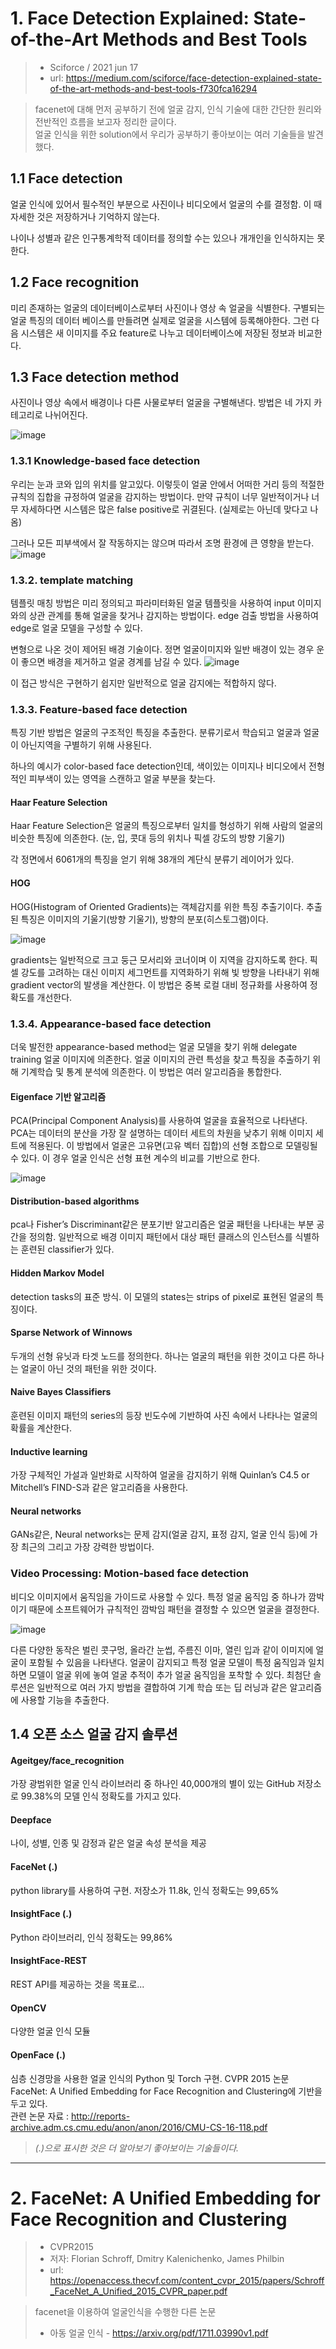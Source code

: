 # 1. Face Detection Explained: State-of-the-Art Methods and Best Tools
> * Sciforce / 2021 jun 17
> * url: https://medium.com/sciforce/face-detection-explained-state-of-the-art-methods-and-best-tools-f730fca16294

> facenet에 대해 먼저 공부하기 전에 얼굴 감지, 인식 기술에 대한 간단한 원리와 전반적인 흐름을 보고자 정리한 글이다.    
> 얼굴 인식을 위한 solution에서 우리가 공부하기 좋아보이는 여러 기술들을 발견했다.

## 1.1 Face detection
얼굴 인식에 있어서 필수적인 부분으로 사진이나 비디오에서 얼굴의 수를 결정함. 이 때 자세한 것은 저장하거나 기억하지 않는다. 

나이나 성별과 같은 인구통계학적 데이터를 정의할 수는 있으나 개개인을 인식하지는 못한다.
## 1.2 Face recognition
미리 존재하는 얼굴의 데이터베이스로부터 사진이나 영상 속 얼굴을 식별한다. 구별되는 얼굴 특징의 데이터 베이스를 만들려면 실제로 얼굴을 시스템에 등록해야한다. 그런 다음 시스템은 새 이미지를 주요 feature로 나누고 데이터베이스에 저장된 정보과 비교한다.

## 1.3 Face detection method
사진이나 영상 속에서 배경이나 다른 사물로부터 얼굴을 구별해낸다.
방법은 네 가지 카테고리로 나뉘어진다.

![image](https://user-images.githubusercontent.com/67731178/126887127-e838c408-3650-4b0e-a1db-4be801455db6.png)


### 1.3.1 Knowledge-based face detection
우리는 눈과 코와 입의 위치를 알고있다. 이렇듯이 얼굴 안에서 어떠한 거리 등의 적절한 규칙의 집합을 규정하여 얼굴을 감지하는 방법이다. 
만약 규칙이 너무 일반적이거나 너무 자세하다면 시스템은 많은 false positive로 귀결된다. (실제로는 아닌데 맞다고 나옴)

그러나 모든 피부색에서 잘 작동하지는 않으며 따라서 조명 환경에 큰 영향을 받는다. 
![image](https://user-images.githubusercontent.com/67731178/126885576-707c3d45-968c-445f-9e4c-a18c67964f1a.png)

### 1.3.2. template matching
템플릿 매칭 방법은 미리 정의되고 파라미터화된 얼굴 템플릿을 사용하여 input 이미지와의 상관 관계를 통해 얼굴을 찾거나 감지하는 방법이다.
edge 검출 방법을 사용하여 edge로 얼굴 모델을 구성할 수 있다.

변형으로 나온 것이 제어된 배경 기술이다. 정면 얼굴이미지와 일반 배경이 있는 경우 운이 좋으면 배경을 제거하고 얼굴 경계를 남길 수 있다.
![image](https://user-images.githubusercontent.com/67731178/126885674-6d2fe54b-0874-4f88-aad8-51537ca3f1f9.png)

이 접근 방식은 구현하기 쉽지만 일반적으로 얼굴 감지에는 적합하지 않다.

### 1.3.3. Feature-based face detection
특징 기반 방법은 얼굴의 구조적인 특징을 추출한다. 분류기로서 학습되고 얼굴과 얼굴이 아닌지역을 구별하기 위해 사용된다.

하나의 예시가 color-based face detection인데, 색이있는 이미지나 비디오에서 전형적인 피부색이 있는 영역을 스캔하고 얼굴 부분을 찾는다.

#### Haar Feature Selection
Haar Feature Selection은 얼굴의 특징으로부터 일치를 형성하기 위해 사람의 얼굴의 비슷한 특징에 의존한다. (눈, 입, 콧대 등의 위치나 픽셀 강도의 방향 기울기)

각 정면에서 6061개의 특징을 얻기 위해 38개의 계단식 분류기 레이어가 있다. 

#### HOG
HOG(Histogram of Oriented Gradients)는 객체감지를 위한 특징 추출기이다. 추출된 특징은 이미지의 기울기(방향 기울기), 방향의 분포(히스토그램)이다.

![image](https://user-images.githubusercontent.com/67731178/126885877-3b441e03-4bbc-44ce-a0a9-27cd1404608b.png)

gradients는 일반적으로 크고 둥근 모서리와 코너이며 이 지역을 감지하도록 한다. 픽셀 강도를 고려하는 대신 이미지 세그먼트를 지역화하기 위해 빛 방향을 나타내기 위해 gradient vector의 발생을 계산한다.
이 방법은 중복 로컬 대비 정규화를 사용하여 정확도를 개선한다.

### 1.3.4. Appearance-based face detection
더욱 발전한 appearance-based method는 얼굴 모델을 찾기 위해 delegate training 얼굴 이미지에 의존한다. 얼굴 이미지의 관련 특성을 찾고 특징을 추출하기 위해 기계학습 및 통계 분석에 의존한다. 이 방법은 여러 알고리즘을 통합한다.

#### Eigenface 기반 알고리즘 
PCA(Principal Component Analysis)를 사용하여 얼굴을 효율적으로 나타낸다. PCA는 데이터의 분산을 가장 잘 설명하는 데이터 세트의 차원을 낮추기 위해 이미지 세트에 적용된다. 이 방법에서 얼굴은 고유면(고유 벡터 집합)의 선형 조합으로 모델링될 수 있다. 이 경우 얼굴 인식은 선형 표현 계수의 비교를 기반으로 한다.

![image](https://user-images.githubusercontent.com/67731178/126886080-cec8fe9a-8213-4039-bfc4-4339fffc99cc.png)

#### Distribution-based algorithms
pca나 Fisher’s Discriminant같은 분포기반 알고리즘은 얼굴 패턴을 나타내는 부분 공간을 정의함. 일반적으로 배경 이미지 패턴에서 대상 패턴 클래스의 인스턴스를 식별하는 훈련된 classifier가 있다. 
#### Hidden Markov Model
detection tasks의 표준 방식. 이 모델의 states는 strips of pixel로 표현된 얼굴의 특징이다.
#### Sparse Network of Winnows
두개의 선형 유닛과 타겟 노드를 정의한다. 하나는 얼굴의 패턴을 위한 것이고 다른 하나는 얼굴이 아닌 것의 패턴을 위한 것이다.
#### Naive Bayes Classifiers
훈련된 이미지 패턴의 series의 등장 빈도수에 기반하여 사진 속에서 나타나는 얼굴의 확률을 계산한다.
#### Inductive learning
가장 구체적인 가설과 일반화로 시작하여 얼굴을 감지하기 위해 Quinlan’s C4.5 or Mitchell’s FIND-S과 같은 알고리즘을 사용한다.
#### Neural networks
GANs같은, Neural networks는 문제 감지(얼굴 감지, 표정 감지, 얼굴 인식 등)에 가장 최근의 그리고 가장 강력한 방법이다.

### Video Processing: Motion-based face detection
비디오 이미지에서 움직임을 가이드로 사용할 수 있다. 특정 얼굴 움직임 중 하나가 깜박이기 때문에 소프트웨어가 규칙적인 깜박임 패턴을 결정할 수 있으면 얼굴을 결정한다.

![image](https://user-images.githubusercontent.com/67731178/126886343-059eb40e-051d-4972-a04a-19cbdd4a5b48.png)

다른 다양한 동작은 벌린 콧구멍, 올라간 눈썹, 주름진 이마, 열린 입과 같이 이미지에 얼굴이 포함될 수 있음을 나타낸다. 얼굴이 감지되고 특정 얼굴 모델이 특정 움직임과 일치하면 모델이 얼굴 위에 놓여 얼굴 추적이 추가 얼굴 움직임을 포착할 수 있다. 최첨단 솔루션은 일반적으로 여러 가지 방법을 결합하여 기계 학습 또는 딥 러닝과 같은 알고리즘에 사용할 기능을 추출한다.

## 1.4 오픈 소스 얼굴 감지 솔루션
#### Ageitgey/face_recognition
가장 광범위한 얼굴 인식 라이브러리 중 하나인 40,000개의 별이 있는 GitHub 저장소로 99.38%의 모델 인식 정확도를 가지고 있다.
#### Deepface
나이, 성별, 인종 및 감정과 같은 얼굴 속성 분석을 제공
#### FaceNet (.)
python library를 사용하여 구현. 저장소가 11.8k, 인식 정확도는 99,65%
#### InsightFace (.)
Python 라이브러리, 인식 정확도는 99,86%
#### InsightFace-REST
REST API를 제공하는 것을 목표로...
#### OpenCV
다양한 얼굴 인식 모듈
#### OpenFace (.)
심층 신경망을 사용한 얼굴 인식의 Python 및 Torch 구현. CVPR 2015 논문 FaceNet: A Unified Embedding for Face Recognition and Clustering에 기반을 두고 있다.   
관련 논문 자료 : http://reports-archive.adm.cs.cmu.edu/anon/anon/2016/CMU-CS-16-118.pdf

> *(.)으로 표시한 것은 더 알아보기 좋아보이는 기술들이다.*

***
# 2. FaceNet: A Unified Embedding for Face Recognition and Clustering
> * CVPR2015
> * 저자: Florian Schroff, Dmitry Kalenichenko, James Philbin
> * url: https://openaccess.thecvf.com/content_cvpr_2015/papers/Schroff_FaceNet_A_Unified_2015_CVPR_paper.pdf

> facenet을 이용하여 얼굴인식을 수행한 다른 논문
> * 아동 얼굴 인식 - https://arxiv.org/pdf/1711.03990v1.pdf 

